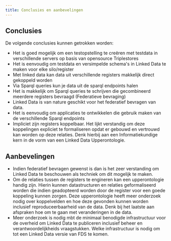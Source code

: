 ```yaml
---
title: Conclusies en aanbevelingen
---
```

## Conclusies

De volgende conclusies kunnen getrokken worden:

- Het is goed mogelijk om een testopstelling te creëren met testdata in verschillende servers op
  basis van opensource Triplestores
- Het is eenvoudig om testdata en versimpelde schema's in Linked Data te maken voor elke silo/register
- Met linked data kan data uit verschillende registers makkelijk direct gekoppeld worden
- Via Sparql queries kun je data uit de sparql endpoints halen
- Het is makkelijk om Sparql queries te schrijven die gecombineerd meerdere registers bevraagd
  (Federatieve bevraging)
- Linked Data is van nature geschikt voor het federatief bevragen van data. 
- Het is eenvoudig om applicaties te ontwikkelen die gebruik maken van de verschillende Sparql
  endpoints
- Impliciet zijn registers koppelbaar. Het  lijkt verstandig om deze koppelingen expliciet te
  formaliseren opdat er gebouwd en vertrouwd kan worden op deze relaties. Denk hierbij aan een
  Informatiekundige kern in de vorm van een Linked Data Upperontologie.

## Aanbevelingen

- Indien federatief bevragen gewenst is dan is het zeer verstanding om Linked Data te beschouwen als
  techniek om dit mogelijk te maken.
- Om de relaties tussen de registers te engineren kan een upperontologie handig zijn. Hierin kunnen
  datastructuren en relaties geformaliseerd worden die indien geadopteerd worden door de register
  voor een goede koppeling kunnen zorgen. Deze upperontologie heeft meer onderzoek nodig over
  koppelvelden en hoe deze gevonden kunnen worden inclusief reproduceerbaarheid van de data. Denk
  bij het laatste aan afspraken hoe om te gaan met veranderingen in de data.
- Meer onderzoek is nodig mbt de minimaal benodigde infrastructuur voor de overheid om Linked Data
  te publiceren inclusief beheer en verantwoordelijkheids vraagstukken. Welke infrastructuur is
  nodig om tot een Linked Data versie van FDS te komen.
